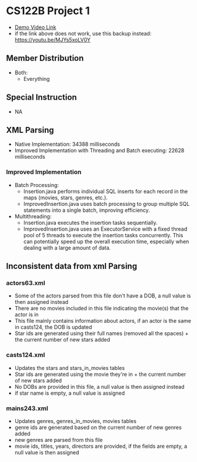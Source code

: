 # CS122B Project 1
- [Demo Video Link](https://drive.google.com/file/d/1PX6kdB6Y_srcQVtd_DNWvbYwHlsek_b2/view?usp=sharing)
- if the link above does not work, use this backup instead: https://youtu.be/MJYs5xoLV0Y
## Member Distribution
  - Both:
    - Everything
## Special Instruction
- NA

## XML Parsing
- Native Implementation: 34388 milliseconds
- Improved Implementation with Threading and Batch executing: 22628 milliseconds
### Improved Implementation
- Batch Processing:
  - Insertion.java performs individual SQL inserts for each record in the maps (movies, stars, genres, etc.). 
  - ImprovedInsertion.java uses batch processing to group multiple SQL statements into a single batch, improving efficiency.
- Multithreading:
  - Insertion.java executes the insertion tasks sequentially. 
  - ImprovedInsertion.java uses an ExecutorService with a fixed thread pool of 5 threads to execute the insertion tasks concurrently. This can potentially speed up the overall execution time, especially when dealing with a large amount of data.

## Inconsistent data from xml Parsing  
### actors63.xml
- Some of the actors parsed from this file don't have a DOB, a null value is then assigned instead
- There are no movies included in this file indicating the movie(s) that the actor is in
- This file mainly contains information about actors, if an actor is the same in casts124, the DOB is updated
- Star ids are generated using their full names (removed all the spaces) + the current number of new stars added
### casts124.xml
- Updates the stars and stars_in_movies tables
- Star ids are generated using the movie they're in + the current number of new stars added
- No DOBs are provided in this file, a null value is then assigned instead
- if star name is empty, a null value is assigned
### mains243.xml
- Updates genres, genres_in_movies, movies tables
- genre ids are generated based on the current number of new genres added
- new genres are parsed from this file
- movie ids, titles, years, directors are provided, if the fields are empty, a null value is then assigned



